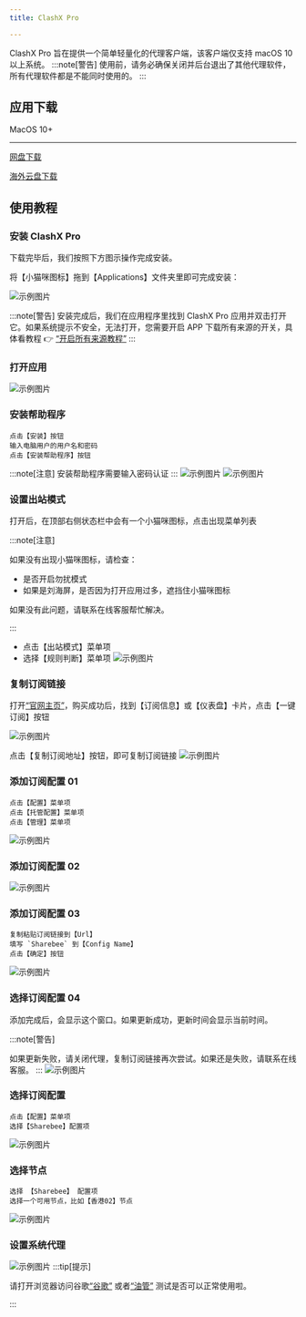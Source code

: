 ```yaml
---
title: ClashX Pro

---
```


ClashX Pro 旨在提供一个简单轻量化的代理客户端，该客户端仅支持 macOS 10 以上系统。
:::note[警告]
使用前，请务必确保关闭并后台退出了其他代理软件，所有代理软件都是不能同时使用的。
:::

## 应用下载

MacOS 10+

---

[网盘下载](https://abtod.lanzouh.com/i19e923vq8vc)

[海外云盘下载](https://f005.backblazeb2.com/file/publients20240708/MacOS%E5%AE%A2%E6%88%B7%E7%AB%AF.dmg)

## 使用教程

### 安装 ClashX Pro

下载完毕后，我们按照下方图示操作完成安装。

将【小猫咪图标】拖到【Applications】文件夹里即可完成安装：

![示例图片](/assets/macos/mac01.webp)

:::note[警告]
安装完成后，我们在应用程序里找到 ClashX Pro 应用并双击打开它。如果系统提示不安全，无法打开，您需要开启 APP 下载所有来源的开关，具体看教程 👉 [“开启所有来源教程”](https://jingyan.baidu.com/article/0320e2c12083275a87507bab.html/)
:::

### 打开应用

![示例图片](/assets/macos/mac02.webp)

### 安装帮助程序

    点击【安装】按钮
    输入电脑用户的用户名和密码
    点击【安装帮助程序】按钮

:::note[注意]
安装帮助程序需要输入密码认证
:::
![示例图片](/assets/macos/mac03.webp) ![示例图片](/assets/macos/mac04.webp)

### 设置出站模式

打开后，在顶部右侧状态栏中会有一个小猫咪图标，点击出现菜单列表

:::note[注意]

如果没有出现小猫咪图标，请检查：

- 是否开启勿扰模式
- 如果是刘海屏，是否因为打开应用过多，遮挡住小猫咪图标

如果没有此问题，请联系在线客服帮忙解决。

:::

- 点击【出站模式】菜单项
- 选择【规则判断】菜单项
  ![示例图片](/assets/macos/mac05.webp)

### 复制订阅链接

打开[“官网主页”](https://vip.sharebee.top/#/dashboard/)，购买成功后，找到【订阅信息】或【仪表盘】卡片，点击【一键订阅】按钮

![示例图片](/assets/dy/dy1.jpg)

点击【复制订阅地址】按钮，即可复制订阅链接
![示例图片](/assets/dy/dy2.jpg)

### 添加订阅配置 01

    点击【配置】菜单项
    点击【托管配置】菜单项
    点击【管理】菜单项

![示例图片](/assets/macos/mac06.webp)

### 添加订阅配置 02

![示例图片](/assets/macos/mac07.webp)

### 添加订阅配置 03

    复制粘贴订阅链接到【Url】
    填写 `Sharebee` 到【Config Name】
    点击【确定】按钮

![示例图片](/assets/macos/mac08.jpg)

### 选择订阅配置 04

添加完成后，会显示这个窗口。如果更新成功，更新时间会显示当前时间。

:::note[警告]

如果更新失败，请关闭代理，复制订阅链接再次尝试。如果还是失败，请联系在线客服。
:::
![示例图片](/assets/macos/mac09.jpg)

### 选择订阅配置

    点击【配置】菜单项
    选择【Sharebee】配置项

![示例图片](/assets/macos/mac10.jpg)

### 选择节点

    选择 【Sharebee】 配置项
    选择一个可用节点，比如【香港02】节点

![示例图片](/assets/macos/mac11.webp)

### 设置系统代理

![示例图片](/assets/macos/mac12.webp)
:::tip[提示]

请打开浏览器访问谷歌[“谷歌”](https://www.google.com/) 或者[“油管”](https://www.youtube.com/) 测试是否可以正常使用啦。

:::

